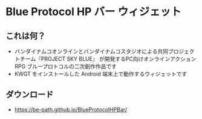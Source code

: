 # Blue Protocol HP バー ウィジェット

## これは何？
- バンダイナムコオンラインとバンダイナムコスタジオによる共同プロジェクトチーム『PROJECT SKY BLUE』 が開発するPC向けオンラインアクションRPG ブループロトコルの二次創作作品です
- KWGT をインストールした Android 端末上で動作するウィジェットです

## ダウンロード
- https://be-path.github.io/BlueProtocolHPBar/
